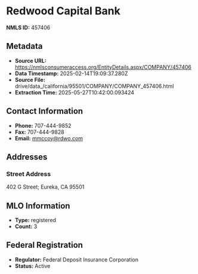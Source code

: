 # Redwood Capital Bank

**NMLS ID:** 457406

## Metadata
- **Source URL:** https://nmlsconsumeraccess.org/EntityDetails.aspx/COMPANY/457406
- **Data Timestamp:** 2025-02-14T19:09:37.280Z
- **Source File:** drive/data_/california/95501/COMPANY/COMPANY_457406.html
- **Extraction Time:** 2025-05-27T10:42:00.093424

## Contact Information
- **Phone:** 707-444-9852
- **Fax:** 707-444-9828
- **Email:** mmccoy@rdwo.com

## Addresses
### Street Address
402 G Street; Eureka, CA 95501

## MLO Information
- **Type:** registered
- **Count:** 3

## Federal Registration
- **Regulator:** Federal Deposit Insurance Corporation
- **Status:** Active
